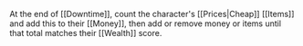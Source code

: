 At the end of [[Downtime]], count the character's [[Prices|Cheap]] [[Items]] and add this to their [[Money]], then add or remove money or items until that total matches their [[Wealth]] score.